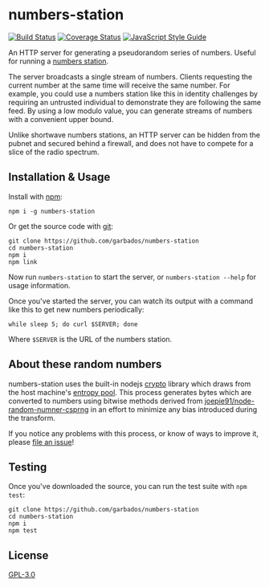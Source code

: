 # numbers-station

[![Build Status](https://travis-ci.org/garbados/numbers-station.svg?branch=master)](https://travis-ci.org/garbados/numbers-station)
[![Coverage Status](https://coveralls.io/repos/github/garbados/numbers-station/badge.svg?branch=master)](https://coveralls.io/github/garbados/numbers-station?branch=master)
[![JavaScript Style Guide](https://img.shields.io/badge/code_style-standard-brightgreen.svg)](https://standardjs.com)

An HTTP server for generating a pseudorandom series of numbers. Useful for running a [numbers station](https://en.wikipedia.org/wiki/Numbers_station).

The server broadcasts a single stream of numbers. Clients requesting the current number at the same time will receive the same number. For example, you could use a numbers station like this in identity challenges by requiring an untrusted individual to demonstrate they are following the same feed. By using a low modulo value, you can generate streams of numbers with a convenient upper bound.

Unlike shortwave numbers stations, an HTTP server can be hidden from the pubnet and secured behind a firewall, and does not have to compete for a slice of the radio spectrum.

## Installation & Usage

Install with [npm](https://www.npmjs.com/):

```
npm i -g numbers-station
```

Or get the source code with [git](https://git-scm.com/):

```
git clone https://github.com/garbados/numbers-station
cd numbers-station
npm i
npm link
```

Now run `numbers-station` to start the server, or `numbers-station --help` for usage information.

Once you've started the server, you can watch its output with a command like this to get new numbers periodically:

```
while sleep 5; do curl $SERVER; done
```

Where `$SERVER` is the URL of the numbers station.

## About these random numbers

numbers-station uses the built-in nodejs [crypto](https://nodejs.org/api/crypto.html) library which draws from the host machine's [entropy pool](https://en.wikipedia.org/wiki/Entropy_(computing)). This process generates bytes which are converted to numbers using bitwise methods derived from [joepie91/node-random-numner-csprng](https://github.com/joepie91/node-random-number-csprng) in an effort to minimize any bias introduced during the transform.

If you notice any problems with this process, or know of ways to improve it, please [file an issue](https://github.com/garbados/numbers-station/issues)!

## Testing

Once you've downloaded the source, you can run the test suite with `npm test`:

```
git clone https://github.com/garbados/numbers-station
cd numbers-station
npm i
npm test
```

## License

[GPL-3.0](./LICENSE)
